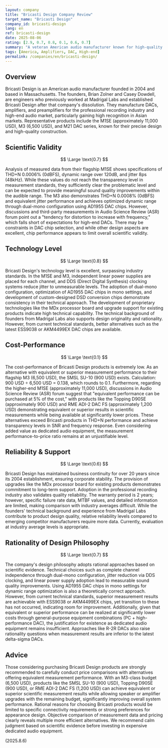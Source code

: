 ```yaml
---
layout: company
title: "Bricasti Design Company Review"
target_name: "Bricasti Design"
company_id: bricasti-design
lang: en
ref: bricasti-design
date: 2025-08-06
rating: [2.9, 0.7, 0.8, 0.1, 0.6, 0.7]
summary: "A veteran American audio manufacturer known for high-quality DAC products. While their technical level is high, considering scientific measurement results and pricing, equivalent or superior performance can be obtained from much cheaper alternatives, presenting significant cost-performance challenges."
tags: [America, Amplifiers, DAC, High-end]
permalink: /companies/en/bricasti-design/
---
```

## Overview

Bricasti Design is an American audio manufacturer founded in 2004 and based in Massachusetts. The founders, Brian Zolner and Casey Dowdell, are engineers who previously worked at Madrigal Labs and established Bricasti Design after that company's dissolution. They manufacture DACs, amplifiers, and preamplifiers for the professional recording industry and high-end audio market, particularly gaining high recognition in Asian markets. Representative products include the M1SE (approximately 11,000 USD), M3 (6,500 USD), and M21 DAC series, known for their precise design and high-quality construction.

## Scientific Validity

$$ \Large \text{0.7} $$

Analysis of measured data from their flagship M1SE shows specifications of THD+N 0.0006% (0dBFS), dynamic range over 120dB, and jitter 8ps (48kHz). While these values do not reach the transparency level in measurement standards, they sufficiently clear the problematic level and can be expected to provide meaningful sound quality improvements within the audible range. The M3 also demonstrates THD+N 0.0008% (0dBFS) and equivalent jitter performance and achieves optimized dynamic range through dual-mono configuration using AD1955 DAC chips. However, discussions and third-party measurements in Audio Science Review (ASR) forum point out a "tendency for distortion to increase with frequency," which falls short of expectations for high-end DACs. There may be constraints in DAC chip selection, and while other design aspects are excellent, chip performance appears to limit overall scientific validity.

## Technology Level

$$ \Large \text{0.8} $$

Bricasti Design's technology level is excellent, surpassing industry standards. In the M1SE and M3, independent linear power supplies are placed for each channel, and DDS (Direct Digital Synthesis) clocking systems reduce jitter to unmeasurable levels. The adoption of dual-mono configuration, optimization of AD1955 DAC chips in mono settings, and development of custom-designed DSD conversion chips demonstrate consistency in their technical approach. The development of proprietary technologies like the MDx processor board and upgrade support for existing products indicate high technical capability. The technical background of founders from Madrigal Labs also supports design originality and rationality. However, from current technical standards, better alternatives such as the latest ESS9038 or AKM4499EX DAC chips are available.

## Cost-Performance

$$ \Large \text{0.1} $$

The cost-performance of Bricasti Design products is extremely low. As an alternative with equivalent or superior measurement performance to their flagship M3 (6,500 USD), the SMSL SU-10 (900 USD) exists. Calculation: 900 USD ÷ 6,500 USD = 0.138, which rounds to 0.1. Furthermore, regarding the higher-end M1SE (approximately 11,000 USD), discussions in Audio Science Review (ASR) forum suggest that "equivalent performance can be purchased at 5% of the cost," with products like the Topping D90SE (approximately 900 USD) and RME ADI-2 DAC FS (approximately 1,200 USD) demonstrating equivalent or superior results in scientific measurements while being available at significantly lower prices. These alternatives exceed Bricasti products in THD+N performance and achieve transparency levels in SNR and frequency response. Even considering added value as dedicated audio equipment, the measurement performance-to-price ratio remains at an unjustifiable level.

## Reliability & Support

$$ \Large \text{0.6} $$

Bricasti Design has maintained business continuity for over 20 years since its 2004 establishment, ensuring corporate stability. The provision of upgrades like the MDx processor board for existing products demonstrates commitment to long-term support. Adoption in the professional recording industry also validates quality reliability. The warranty period is 2 years; however, specific failure rate data, MTBF values, and detailed information are limited, making comparison with industry averages difficult. While the founders' technical background and experience from Madrigal Labs contribute to product design quality, relative reliability levels compared to emerging competitor manufacturers require more data. Currently, evaluation at industry average levels is appropriate.

## Rationality of Design Philosophy

$$ \Large \text{0.7} $$

The company's design philosophy adopts rational approaches based on scientific evidence. Technical choices such as complete channel independence through dual-mono configuration, jitter reduction via DDS clocking, and linear power supply adoption lead to measurable sound quality improvements. Using AD1955 DAC chips in mono settings for dynamic range optimization is also a theoretically correct approach. However, from current technical standards, superior measurement results are achievable with ESS9038 or AKM4499EX chips, yet transition to these has not occurred, indicating room for improvement. Additionally, given that equivalent or superior performance can be realized at significantly lower costs through general-purpose equipment combinations (PC + high-performance DAC), the justification for existence as dedicated audio equipment remains insufficient. Approaches like R-2R DACs also raise rationality questions when measurement results are inferior to the latest delta-sigma DACs.

## Advice

Those considering purchasing Bricasti Design products are strongly recommended to carefully conduct price comparisons with alternatives offering equivalent measurement performance. With an M3-class budget (6,500 USD), products like the SMSL SU-10 (900 USD), Topping D90SE (900 USD), or RME ADI-2 DAC FS (1,200 USD) can achieve equivalent or superior scientific measurement results while allowing speaker or amplifier upgrades with the remaining budget, significantly improving overall system performance. Rational reasons for choosing Bricasti products would be limited to specific connectivity requirements or strong preferences for appearance design. Objective comparison of measurement data and pricing clearly reveals multiple more efficient alternatives. We recommend calm judgment based on scientific evidence before investing in expensive dedicated audio equipment.

(2025.8.6)
